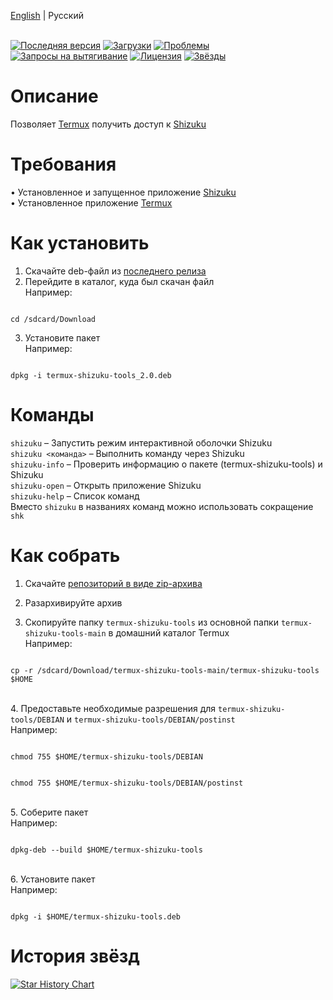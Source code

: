 [English](/README.md) | Русский</br></br>

[![Последняя версия](https://img.shields.io/github/v/release/AlexeiCrystal/termux-shizuku-tools?label=%D0%9F%D0%BE%D1%81%D0%BB%D0%B5%D0%B4%D0%BD%D1%8F%D1%8F%20%D0%B2%D0%B5%D1%80%D1%81%D0%B8%D1%8F)](https://github.com/AlexeiCrystal/termux-shizuku-tools/releases/latest)
[![Загрузки](https://img.shields.io/github/downloads/AlexeiCrystal/termux-shizuku-tools/total?label=%D0%97%D0%B0%D0%B3%D1%80%D1%83%D0%B7%D0%BA%D0%B8)](https://github.com/AlexeiCrystal/termux-shizuku-tools/releases)
[![Проблемы](https://img.shields.io/github/issues/AlexeiCrystal/termux-shizuku-tools?label=%D0%9F%D1%80%D0%BE%D0%B1%D0%BB%D0%B5%D0%BC%D1%8B)](https://github.com/AlexeiCrystal/termux-shizuku-tools/issues)
[![Запросы на вытягивание](https://img.shields.io/github/issues-pr/AlexeiCrystal/termux-shizuku-tools?label=%D0%97%D0%B0%D0%BF%D1%80%D0%BE%D1%81%D1%8B%20%D0%BD%D0%B0%20%D0%B2%D1%8B%D1%82%D1%8F%D0%B3%D0%B8%D0%B2%D0%B0%D0%BD%D0%B8%D0%B5)](https://github.com/AlexeiCrystal/termux-shizuku-tools/pulls)
[![Лицензия](https://img.shields.io/github/license/AlexeiCrystal/termux-shizuku-tools?label=%D0%9B%D0%B8%D1%86%D0%B5%D0%BD%D0%B7%D0%B8%D1%8F)](https://github.com/AlexeiCrystal/termux-shizuku-tools/blob/main/LICENCE.md)
[![Звёзды](https://img.shields.io/github/stars/AlexeiCrystal/termux-shizuku-tools?style=social&label=%D0%97%D0%B2%D1%91%D0%B7%D0%B4%D1%8B)](https://github.com/AlexeiCrystal/termux-shizuku-tools/stargazers)

# Описание
Позволяет [Termux](https://github.com/termux/termux-app) получить доступ к [Shizuku](https://github.com/RikkaApps/Shizuku)

# Требования
• Установленное и запущенное приложение [Shizuku](https://github.com/RikkaApps/Shizuku)
</br>• Установленное приложение [Termux](https://github.com/termux/termux-app)

# Как установить
1. Скачайте deb-файл из [последнего релиза](https://github.com/AlexeiCrystal/termux-shizuku-tools/releases/latest)
2. Перейдите в каталог, куда был скачан файл</br>
Например:</br>
```

cd /sdcard/Download

```
3. Установите пакет</br>
Например:</br>
```

dpkg -i termux-shizuku-tools_2.0.deb

```

# Команды
`shizuku` – Запустить режим интерактивной оболочки Shizuku</br>
`shizuku <команда>` – Выполнить команду через Shizuku</br>
`shizuku-info` – Проверить информацию о пакете (termux-shizuku-tools) и Shizuku</br>
`shizuku-open` – Открыть приложение Shizuku</br>
`shizuku-help` – Список команд</br>
Вместо `shizuku` в названиях команд можно использовать сокращение `shk`

# Как собрать
1. Скачайте [репозиторий в виде zip-архива](https://github.com/AlexeiCrystal/termux-shizuku-tools/archive/refs/heads/main.zip)</br>

2. Разархивируйте архив</br>

3. Скопируйте папку `termux-shizuku-tools` из основной папки `termux-shizuku-tools-main` в домашний каталог Termux
</br>Например:</br>
```

cp -r /sdcard/Download/termux-shizuku-tools-main/termux-shizuku-tools $HOME

```

</br>4. Предоставьте необходимые разрешения для `termux-shizuku-tools/DEBIAN` и `termux-shizuku-tools/DEBIAN/postinst`
</br>Например:
```

chmod 755 $HOME/termux-shizuku-tools/DEBIAN

```
```

chmod 755 $HOME/termux-shizuku-tools/DEBIAN/postinst

```

</br>5. Соберите пакет
</br>Например:
```

dpkg-deb --build $HOME/termux-shizuku-tools

```

</br>6. Установите пакет
</br>Например:
```

dpkg -i $HOME/termux-shizuku-tools.deb

```

# История звёзд

[![Star History Chart](https://api.star-history.com/svg?repos=AlexeiCrystal/termux-shizuku-tools&type=Date)](https://www.star-history.com/#AlexeiCrystal/termux-shizuku-tools&Date)
